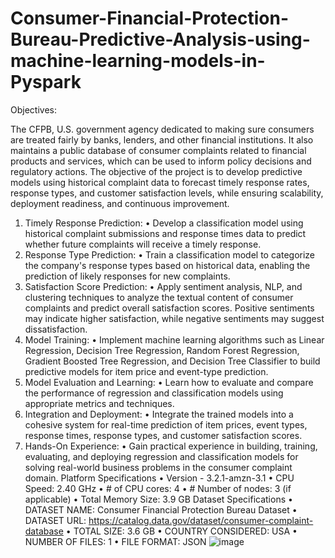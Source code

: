 # Consumer-Financial-Protection-Bureau-Predictive-Analysis-using-machine-learning-models-in-Pyspark

Objectives:

The CFPB, U.S. government agency dedicated to making sure consumers are treated fairly by banks, lenders, and other financial institutions.  It also maintains a public database of consumer complaints related to financial products and services, which can be used to inform policy decisions and regulatory actions. The objective of the project is to develop predictive models using historical complaint data to forecast timely response rates, response types, and customer satisfaction levels, while ensuring scalability, deployment readiness, and continuous improvement.

1.	Timely Response Prediction:
•	Develop a classification model using historical complaint submissions and response times data to predict whether future complaints will receive a timely response.
 
2.	Response Type Prediction:
•	Train a classification model to categorize the company's response types based on historical data, enabling the prediction of likely responses for new complaints.
3.	Satisfaction Score Prediction:
•	Apply sentiment analysis, NLP, and clustering techniques to analyze the textual content of consumer complaints and predict overall satisfaction scores. Positive sentiments may indicate higher satisfaction, while negative sentiments may suggest dissatisfaction.
4.	Model Training:
•	Implement machine learning algorithms such as Linear Regression, Decision Tree Regression, Random Forest Regression, Gradient Boosted Tree Regression, and Decision Tree Classifier to build predictive models for item price and event-type prediction.
5.	Model Evaluation and Learning:
•	Learn how to evaluate and compare the performance of regression and classification models using appropriate metrics and techniques.
6.	Integration and Deployment:
•	Integrate the trained models into a cohesive system for real-time prediction of item prices, event types, response times, response types, and customer satisfaction scores.
7.	Hands-On Experience:
•	Gain practical experience in building, training, evaluating, and deploying regression and classification models for solving real-world business problems in the consumer complaint domain.
Platform Specifications 
•	Version - 3.2.1-amzn-3.1 
•	CPU Speed: 2.40 GHz 
•	# of CPU cores: 4 
•	# Number of nodes: 3 (if applicable)
•	Total Memory Size: 3.9 GB
Dataset Specifications 
•	DATASET NAME:  Consumer Financial Protection Bureau Dataset 
•	DATASET URL: https://catalog.data.gov/dataset/consumer-complaint-database 
•	TOTAL SIZE: 3.6 GB 
•	COUNTRY CONSIDERED: USA 
•	NUMBER OF FILES: 1 
•	FILE FORMAT: JSON
![image](https://github.com/akanksha1306/Consumer-Financial-Protection-Bureau-Predictive-Analysis-using-machine-learning-models-in-Spark-ML/assets/60813806/fcc0de89-093a-4d63-9a63-328562fd57e4)
